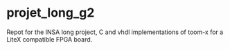 # projet_long_g2
Repot for the INSA long project, C and vhdl implementations of toom-x for a LiteX compatible FPGA board.
